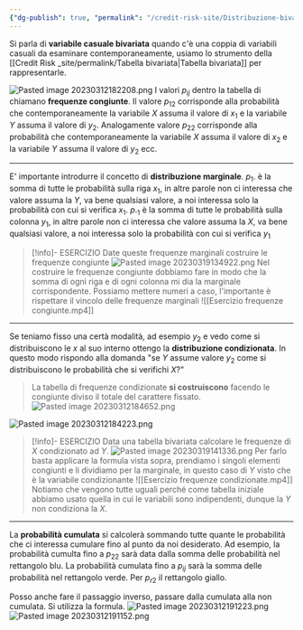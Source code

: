 ```yaml
---
{"dg-publish": true, "permalink": "/credit-risk-site/Distribuzione-bivariata-discreta/"}
---
```






Si parla di **variabile casuale bivariata** quando c'è una coppia di variabili casuali da esaminare contemporaneamente, usiamo lo strumento della [[Credit Risk _site/permalink/Tabella bivariata\|Tabella bivariata]] per rappresentarle.

![Pasted image 20230312182208.png](/img/user/Credit%20Risk%20_site/allegati/Pasted%20image%2020230312182208.png)
I valori $p_i$$_j$ dentro la tabella di chiamano **frequenze congiunte**. 
Il valore $p_1$$_2$ corrisponde alla probabilità che contemporaneamente la variabile $X$ assuma il valore di $x_1$ e la variabile $Y$ assuma il valore di $y_2$.
Analogamente valore $p_2$$_2$ corrisponde alla probabilità che contemporaneamente la variabile $X$ assuma il valore di $x_2$ e la variabile $Y$ assuma il valore di $y_2$ ecc.

---

E' importante introdurre il concetto di **distribuzione marginale**.
$p_1.$ è la somma di tutte le probabilità sulla riga $x_1$, in altre parole non ci interessa che valore assuma la $Y$, va bene qualsiasi valore, a noi interessa solo la probabilità con cui si verifica $x_1$.
$p._1$ è la somma di tutte le probabilità sulla colonna $y_1$, in altre parole non ci interessa che valore assuma la $X$, va bene qualsiasi valore, a noi interessa solo la probabilità con cui si verifica $y_1$
>[!info]- ESERCIZIO
>Date queste frequenze marginali costruire le frequenze congiunte
>![Pasted image 20230319134922.png](/img/user/Credit%20Risk%20_site/allegati/Pasted%20image%2020230319134922.png)
>Nel costruire le frequenze congiunte dobbiamo fare in modo che la somma di ogni riga e di ogni colonna mi dia la marginale corrispondente.
>Possiamo mettere numeri a caso, l'importante è rispettare il vincolo delle frequenze marginali
> ![[Esercizio frequenze congiunte.mp4]]


---

Se teniamo fisso una certà modalità, ad esempio $y_2$ e vedo come si distribuiscono le $x$ al suo interno ottengo la **distribuzione condizionata**.
In questo modo rispondo alla domanda "se $Y$ assume valore $y_2$ come si distribuiscono le probabilità che si verifichi $X$?"
> La tabella di frequenze condizionate **si costruiscono** facendo le congiunte diviso il totale del carattere fissato.
> ![Pasted image 20230312184652.png](/img/user/Credit%20Risk%20_site/allegati/Pasted%20image%2020230312184652.png)

![Pasted image 20230312184223.png](/img/user/Credit%20Risk%20_site/allegati/Pasted%20image%2020230312184223.png)
> [!info]- ESERCIZIO
> Data una tabella bivariata calcolare le frequenze di $X$ condizionato ad $Y$.
> ![Pasted image 20230319141336.png](/img/user/Credit%20Risk%20_site/allegati/Pasted%20image%2020230319141336.png)
> Per farlo basta applicare la formula vista sopra, prendiamo i singoli elementi congiunti e li dividiamo per la marginale, in questo caso di $Y$ visto che è la variabile condizionante
> ![[Esercizio frequenze condizionate.mp4]]
> Notiamo che vengono tutte uguali perché come tabella iniziale abbiamo usato quella in cui le variabili sono indipendenti, dunque la $Y$ non condiziona la $X$.

---
La **probabilità cumulata** si calcolerà sommando tutte quante le probabilità che ci interessa cumulare fino al punto da noi desiderato.
Ad esempio, la probabilità cumulta fino a $p_2$$_2$ sarà data dalla somma delle probabilità nel rettangolo blu.
La probabilità cumulata fino a $p_i$$_j$ sarà la somma delle probabilità nel rettangolo verde.
Per $p_r$$_2$ il rettangolo giallo.
<style> .container {font-family: sans-serif; text-align: center;} .button-wrapper button {z-index: 1;height: 40px; width: 100px; margin: 10px;padding: 5px;} .excalidraw .App-menu_top .buttonList { display: flex;} .excalidraw-wrapper { height: 800px; margin: 50px; position: relative;} :root[dir="ltr"] .excalidraw .layer-ui__wrapper .zen-mode-transition.App-menu_bottom--transition-left {transform: none;} </style><script src="https://cdn.jsdelivr.net/npm/react@17/umd/react.production.min.js"></script><script src="https://cdn.jsdelivr.net/npm/react-dom@17/umd/react-dom.production.min.js"></script><script type="text/javascript" src="https://cdn.jsdelivr.net/npm/@excalidraw/excalidraw@0/dist/excalidraw.production.min.js"></script><div id="Distribuzione_bivariata_discreta_2023-03-12_1902.44.excalidraw.md1"></div><script>(function(){const InitialData={"type":"excalidraw","version":2,"source":"https://excalidraw.com","elements":[{"type":"image","version":31,"versionNonce":618127537,"isDeleted":false,"id":"bpG3qbvmoYXCInU5ja-Vu","fillStyle":"hachure","strokeWidth":1,"strokeStyle":"solid","roughness":1,"opacity":100,"angle":0,"x":-247.5964285551612,"y":-177.86852264404297,"strokeColor":"transparent","backgroundColor":"transparent","width":627.2614758847365,"height":328.8460006594471,"seed":634118833,"groupIds":[],"roundness":null,"boundElements":[],"updated":1678644168069,"link":null,"locked":false,"status":"pending","fileId":"d3bb5fe68964c38d7e506955137cc9ee964f4ae7","scale":[1,1]},{"type":"rectangle","version":57,"versionNonce":2016303295,"isDeleted":false,"id":"TCRv8g6bp9KJGd5hgf0bg","fillStyle":"hachure","strokeWidth":2,"strokeStyle":"solid","roughness":0,"opacity":100,"angle":0,"x":-129.00008392333984,"y":-129.65001678466797,"strokeColor":"#364fc7","backgroundColor":"transparent","width":120.49896240234375,"height":73.75997924804688,"seed":1189111153,"groupIds":[],"roundness":{"type":3},"boundElements":[],"updated":1678644195187,"link":null,"locked":false},{"type":"rectangle","version":99,"versionNonce":1938919519,"isDeleted":false,"id":"ENOjnZie3cwJOj2d_aisC","fillStyle":"hachure","strokeWidth":4,"strokeStyle":"solid","roughness":0,"opacity":100,"angle":0,"x":-138.49398040771484,"y":-135.84090423583984,"strokeColor":"#2b8a3e","backgroundColor":"transparent","width":282.6248779296875,"height":169.4288330078125,"seed":91524945,"groupIds":[],"roundness":{"type":3},"boundElements":[],"updated":1678644189510,"link":null,"locked":false},{"type":"freedraw","version":3,"versionNonce":168850687,"isDeleted":false,"id":"uWtEs39Kapjc7tcaTw-WF","fillStyle":"hachure","strokeWidth":2,"strokeStyle":"solid","roughness":0,"opacity":100,"angle":0,"x":111.2675552368164,"y":21.172889709472656,"strokeColor":"#2b8a3e","backgroundColor":"transparent","width":0.0001,"height":0.0001,"seed":797108447,"groupIds":[],"roundness":null,"boundElements":[],"updated":1678644203428,"link":null,"locked":false,"points":[[0,0],[0.0001,0.0001]],"lastCommittedPoint":null,"simulatePressure":true,"pressures":[]},{"type":"freedraw","version":3,"versionNonce":834775121,"isDeleted":false,"id":"8vWXGl8HN3hnH3slmhQaz","fillStyle":"hachure","strokeWidth":2,"strokeStyle":"solid","roughness":0,"opacity":100,"angle":0,"x":-41.364463806152344,"y":-68.6535873413086,"strokeColor":"#364fc7","backgroundColor":"transparent","width":0.0001,"height":0.0001,"seed":891068017,"groupIds":[],"roundness":null,"boundElements":[],"updated":1678644207843,"link":null,"locked":false,"points":[[0,0],[0.0001,0.0001]],"lastCommittedPoint":null,"simulatePressure":true,"pressures":[]},{"id":"XFpORYoOFKozUZFbzwd1c","type":"rectangle","x":-127.75425720214847,"y":-133.54193666843182,"width":128.2076687282986,"height":241.80937025282114,"angle":0,"strokeColor":"#ffff00","backgroundColor":"transparent","fillStyle":"hachure","strokeWidth":1,"strokeStyle":"solid","roughness":0,"opacity":100,"groupIds":[],"roundness":{"type":3},"seed":46694719,"version":117,"versionNonce":246926495,"isDeleted":false,"boundElements":null,"updated":1678644302580,"link":null,"locked":false},{"id":"UUqC-8xd7pgUWrvroGdCx","type":"freedraw","x":-39.7129092746311,"y":78.77590390774006,"width":2.028639051649293,"height":null,"angle":0,"strokeColor":"#ffff00","backgroundColor":"transparent","fillStyle":"hachure","strokeWidth":2,"strokeStyle":"solid","roughness":0,"opacity":100,"groupIds":[],"roundness":null,"seed":854593745,"version":36,"versionNonce":1882824447,"isDeleted":false,"boundElements":null,"updated":1678644336020,"link":null,"locked":false,"points":[[0,0],[2.028639051649293,0],[0,0]],"pressures":[],"simulatePressure":true,"lastCommittedPoint":[0.8114284939235858,0]}],"appState":{"theme":"light","viewBackgroundColor":"#ffffff","currentItemStrokeColor":"#ffff00","currentItemBackgroundColor":"transparent","currentItemFillStyle":"hachure","currentItemStrokeWidth":2,"currentItemStrokeStyle":"solid","currentItemRoughness":0,"currentItemOpacity":100,"currentItemFontFamily":1,"currentItemFontSize":20,"currentItemTextAlign":"left","currentItemStartArrowhead":null,"currentItemEndArrowhead":"arrow","scrollX":304.5722783406576,"scrollY":187.1287227266458,"zoom":{"value":1.8},"currentItemRoundness":"round","gridSize":null,"colorPalette":{}},"files":{}};InitialData.scrollToContent=true;App=()=>{const e=React.useRef(null),t=React.useRef(null),[n,i]=React.useState({width:void 0,height:void 0});return React.useEffect(()=>{i({width:t.current.getBoundingClientRect().width,height:t.current.getBoundingClientRect().height});const e=()=>{i({width:t.current.getBoundingClientRect().width,height:t.current.getBoundingClientRect().height})};return window.addEventListener("resize",e),()=>window.removeEventListener("resize",e)},[t]),React.createElement(React.Fragment,null,React.createElement("div",{className:"excalidraw-wrapper",ref:t},React.createElement(ExcalidrawLib.Excalidraw,{ref:e,width:n.width,height:n.height,initialData:InitialData,viewModeEnabled:!0,zenModeEnabled:!0,gridModeEnabled:!1})))},excalidrawWrapper=document.getElementById("Distribuzione_bivariata_discreta_2023-03-12_1902.44.excalidraw.md1");ReactDOM.render(React.createElement(App),excalidrawWrapper);})();</script>

Posso anche fare il passaggio inverso, passare dalla cumulata alla non cumulata.
Si utilizza la formula. 
![Pasted image 20230312191223.png](/img/user/Credit%20Risk%20_site/allegati/Pasted%20image%2020230312191223.png)
![Pasted image 20230312191152.png](/img/user/Credit%20Risk%20_site/allegati/Pasted%20image%2020230312191152.png)